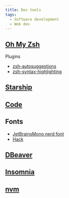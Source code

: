 ```yaml
---
title: Dev tools
tags:
  - Software development
  - Web dev
---
```


## [Oh My Zsh](https://ohmyz.sh/)

Plugins

- [zsh-autosuggestions](https://github.com/zsh-users/zsh-autosuggestions)
- [zsh-syntax-highlighting](https://github.com/zsh-users/zsh-syntax-highlighting)

## [Starship](https://starship.rs/)

## [Code](https://code.visualstudio.com/)

## Fonts

- [JetBrainsMono nerd font](https://github.com/ryanoasis/nerd-fonts/releases/download/v3.1.1/JetBrainsMono.zip)
- [Hack](https://sourcefoundry.org/hack/)

## [DBeaver](https://dbeaver.io/)

## [Insomnia](https://insomnia.rest/)

## [nvm](https://github.com/nvm-sh/nvm)

